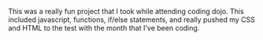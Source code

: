 This was a really fun project that I took while attending coding dojo. This included javascript, functions, if/else statements, and really pushed my CSS and HTML to the test with the month that I've been coding. 